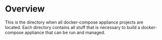 Overview
========

This is the directory when all docker-compose appliance projects are located.
Each directory contains all stuff that is necessary to build a docker-compose
appliance that can be run and managed.
